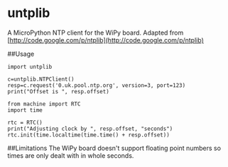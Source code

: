 # untplib
A MicroPython NTP client for the WiPy board. Adapted from [http://code.google.com/p/ntplib](http://code.google.com/p/ntplib)

##Usage

```
import untplib

c=untplib.NTPClient()
resp=c.request('0.uk.pool.ntp.org', version=3, port=123)
print("Offset is ", resp.offset)

from machine import RTC
import time

rtc = RTC()
print("Adjusting clock by ", resp.offset, "seconds")
rtc.init(time.localtime(time.time() + resp.offset))
```

##Limitations
The WiPy board doesn't support floating point numbers so times are only dealt with in whole seconds.
